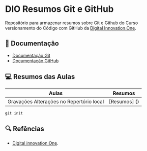 
# DIO Resumos Git e GitHub

Repositório para armazenar resumos sobre Git e Github do Curso versionamento do Código com GitHub da [Digital Innovation One](https://www.dio.me/).

## 📑 Documentação
- [Documentação Git](https://git-scm.com/doc)
- [Documentação GitHub](https://docs.github.com/)

## 💻 Resumos das Aulas

| Aulas | Resumos |
|-------|----------|
| Gravações Alterações no Repertório local | [Resumos] () |

```
git init
``` 

## 🔍 Refências
- [Digital innovation One]().


